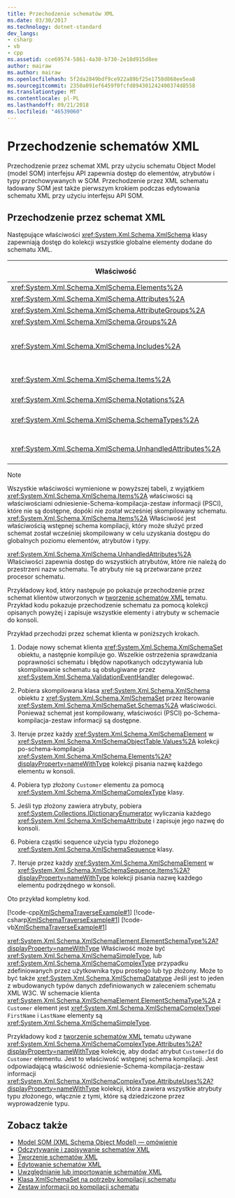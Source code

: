 ```yaml
---
title: Przechodzenie schematów XML
ms.date: 03/30/2017
ms.technology: dotnet-standard
dev_langs:
- csharp
- vb
- cpp
ms.assetid: cce69574-5861-4a30-b730-2e18d915d8ee
author: mairaw
ms.author: mairaw
ms.openlocfilehash: 5f2da2849bdf9ce922a89bf25e1758d868ee5ea8
ms.sourcegitcommit: 2350a091ef6459f0fcfd894301242400374d8558
ms.translationtype: MT
ms.contentlocale: pl-PL
ms.lasthandoff: 09/21/2018
ms.locfileid: "46539060"
---
```

# <a name="traversing-xml-schemas"></a>Przechodzenie schematów XML
Przechodzenie przez schemat XML przy użyciu schematu Object Model (model SOM) interfejsu API zapewnia dostęp do elementów, atrybutów i typy przechowywanych w SOM. Przechodzenie przez XML schematu ładowany SOM jest także pierwszym krokiem podczas edytowania schematu XML przy użyciu interfejsu API SOM.  
  
## <a name="traversing-an-xml-schema"></a>Przechodzenie przez schemat XML  
 Następujące właściwości <xref:System.Xml.Schema.XmlSchema> klasy zapewniają dostęp do kolekcji wszystkie globalne elementy dodane do schematu XML.  
  
|Właściwość|Typ obiektu, przechowywane w kolekcji lub tablicy|  
|--------------|---------------------------------------------------|  
|<xref:System.Xml.Schema.XmlSchema.Elements%2A>|<xref:System.Xml.Schema.XmlSchemaElement>|  
|<xref:System.Xml.Schema.XmlSchema.Attributes%2A>|<xref:System.Xml.Schema.XmlSchemaAttribute>|  
|<xref:System.Xml.Schema.XmlSchema.AttributeGroups%2A>|<xref:System.Xml.Schema.XmlSchemaAttributeGroup>|  
|<xref:System.Xml.Schema.XmlSchema.Groups%2A>|<xref:System.Xml.Schema.XmlSchemaGroup>|  
|<xref:System.Xml.Schema.XmlSchema.Includes%2A>|<xref:System.Xml.Schema.XmlSchemaExternal>, <xref:System.Xml.Schema.XmlSchemaInclude>, <xref:System.Xml.Schema.XmlSchemaImport>, lub <xref:System.Xml.Schema.XmlSchemaRedefine>|  
|<xref:System.Xml.Schema.XmlSchema.Items%2A>|<xref:System.Xml.Schema.XmlSchemaObject> (zapewnia dostęp do globalnego poziomu elementów, atrybutów i typy).|  
|<xref:System.Xml.Schema.XmlSchema.Notations%2A>|<xref:System.Xml.Schema.XmlSchemaNotation>|  
|<xref:System.Xml.Schema.XmlSchema.SchemaTypes%2A>|<xref:System.Xml.Schema.XmlSchemaType>, <xref:System.Xml.Schema.XmlSchemaSimpleType>, <xref:System.Xml.Schema.XmlSchemaComplexType>|  
|<xref:System.Xml.Schema.XmlSchema.UnhandledAttributes%2A>|<xref:System.Xml.XmlAttribute> (zapewnia dostęp do atrybutów, które nie należą do przestrzeni nazw schematu)|  
  
> [!NOTE]
>  Wszystkie właściwości wymienione w powyższej tabeli, z wyjątkiem <xref:System.Xml.Schema.XmlSchema.Items%2A> właściwości są właściwościami odniesienie-Schema-kompilacja-zestaw informacji (PSCI), które nie są dostępne, dopóki nie został wcześniej skompilowany schematu. <xref:System.Xml.Schema.XmlSchema.Items%2A> Właściwość jest właściwością wstępnej schema kompilacji, który może służyć przed schemat został wcześniej skompilowany w celu uzyskania dostępu do globalnych poziomu elementów, atrybutów i typy.  
>   
>  <xref:System.Xml.Schema.XmlSchema.UnhandledAttributes%2A> Właściwości zapewnia dostęp do wszystkich atrybutów, które nie należą do przestrzeni nazw schematu. Te atrybuty nie są przetwarzane przez procesor schematu.  
  
 Przykładowy kod, który następuje po pokazuje przechodzenie przez schemat klientów utworzonych w [tworzenie schematów XML](../../../../docs/standard/data/xml/building-xml-schemas.md) tematu. Przykład kodu pokazuje przechodzenie schematu za pomocą kolekcji opisanych powyżej i zapisuje wszystkie elementy i atrybuty w schemacie do konsoli.  
  
 Przykład przechodzi przez schemat klienta w poniższych krokach.  
  
1.  Dodaje nowy schemat klienta <xref:System.Xml.Schema.XmlSchemaSet> obiektu, a następnie kompiluje go. Wszelkie ostrzeżenia sprawdzania poprawności schematu i błędów napotkanych odczytywania lub skompilowanie schematu są obsługiwane przez <xref:System.Xml.Schema.ValidationEventHandler> delegować.  
  
2.  Pobiera skompilowana klasa <xref:System.Xml.Schema.XmlSchema> obiektu z <xref:System.Xml.Schema.XmlSchemaSet> przez Iterowanie <xref:System.Xml.Schema.XmlSchemaSet.Schemas%2A> właściwości. Ponieważ schemat jest kompilowany, właściwości (PSCI) po-Schema-kompilacja-zestaw informacji są dostępne.  
  
3.  Iteruje przez każdy <xref:System.Xml.Schema.XmlSchemaElement> w <xref:System.Xml.Schema.XmlSchemaObjectTable.Values%2A> kolekcji po-schema-kompilacja <xref:System.Xml.Schema.XmlSchema.Elements%2A?displayProperty=nameWithType> kolekcji pisania nazwę każdego elementu w konsoli.  
  
4.  Pobiera typ złożony `Customer` elementu za pomocą <xref:System.Xml.Schema.XmlSchemaComplexType> klasy.  
  
5.  Jeśli typ złożony zawiera atrybuty, pobiera <xref:System.Collections.IDictionaryEnumerator> wyliczania każdego <xref:System.Xml.Schema.XmlSchemaAttribute> i zapisuje jego nazwę do konsoli.  
  
6.  Pobiera cząstki sequence użycia typu złożonego <xref:System.Xml.Schema.XmlSchemaSequence> klasy.  
  
7.  Iteruje przez każdy <xref:System.Xml.Schema.XmlSchemaElement> w <xref:System.Xml.Schema.XmlSchemaSequence.Items%2A?displayProperty=nameWithType> kolekcji pisania nazwę każdego elementu podrzędnego w konsoli.  
  
 Oto przykład kompletny kod.  
  
 [!code-cpp[XmlSchemaTraverseExample#1](../../../../samples/snippets/cpp/VS_Snippets_Data/XmlSchemaTraverseExample/CPP/XmlSchemaTraverseExample.cpp#1)]
 [!code-csharp[XmlSchemaTraverseExample#1](../../../../samples/snippets/csharp/VS_Snippets_Data/XmlSchemaTraverseExample/CS/XmlSchemaTraverseExample.cs#1)]
 [!code-vb[XmlSchemaTraverseExample#1](../../../../samples/snippets/visualbasic/VS_Snippets_Data/XmlSchemaTraverseExample/VB/XmlSchemaTraverseExample.vb#1)]  
  
 <xref:System.Xml.Schema.XmlSchemaElement.ElementSchemaType%2A?displayProperty=nameWithType> Właściwość może być <xref:System.Xml.Schema.XmlSchemaSimpleType>, lub <xref:System.Xml.Schema.XmlSchemaComplexType> przypadku zdefiniowanych przez użytkownika typu prostego lub typ złożony. Może to być także <xref:System.Xml.Schema.XmlSchemaDatatype> Jeśli jest to jeden z wbudowanych typów danych zdefiniowanych w zaleceniem schematu XML W3C. W schemacie klienta <xref:System.Xml.Schema.XmlSchemaElement.ElementSchemaType%2A> z `Customer` element jest <xref:System.Xml.Schema.XmlSchemaComplexType>i `FirstName` i `LastName` elementy są <xref:System.Xml.Schema.XmlSchemaSimpleType>.  
  
 Przykładowy kod z [tworzenie schematów XML](../../../../docs/standard/data/xml/building-xml-schemas.md) tematu używane <xref:System.Xml.Schema.XmlSchemaComplexType.Attributes%2A?displayProperty=nameWithType> kolekcję, aby dodać atrybut `CustomerId` do `Customer` elementu. Jest to właściwość wstępnej schema kompilacji. Jest odpowiadającą właściwość odniesienie-Schema-kompilacja-zestaw informacji <xref:System.Xml.Schema.XmlSchemaComplexType.AttributeUses%2A?displayProperty=nameWithType> kolekcji, która zawiera wszystkie atrybuty typu złożonego, włącznie z tymi, które są dziedziczone przez wyprowadzenie typu.  
  
## <a name="see-also"></a>Zobacz także

- [Model SOM (XML Schema Object Model) ― omówienie](../../../../docs/standard/data/xml/xml-schema-object-model-overview.md)  
- [Odczytywanie i zapisywanie schematów XML](../../../../docs/standard/data/xml/reading-and-writing-xml-schemas.md)  
- [Tworzenie schematów XML](../../../../docs/standard/data/xml/building-xml-schemas.md)  
- [Edytowanie schematów XML](../../../../docs/standard/data/xml/editing-xml-schemas.md)  
- [Uwzględnianie lub importowanie schematów XML](../../../../docs/standard/data/xml/including-or-importing-xml-schemas.md)  
- [Klasa XmlSchemaSet na potrzeby kompilacji schematu](../../../../docs/standard/data/xml/xmlschemaset-for-schema-compilation.md)  
- [Zestaw informacji po kompilacji schematu](../../../../docs/standard/data/xml/post-schema-compilation-infoset.md)
